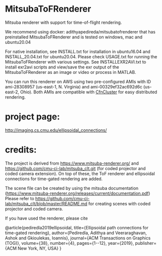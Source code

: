 # MitsubaToFRenderer
Mitsuba renderer with support for time-of-flight rendering. 

We recommend using docker: adithyapedireda/mitsubatofrenderer that has preinstalled MitsubaToFRenderer and is tested on windows, mac and ubuntu20.04

For native installation, see INSTALL.txt for installation in ubuntu16.04 and INSTALL_20.04.txt for ubuntu20.04. 
Please check USAGE.txt for running the MitsubaToFRenderer with various settings. 
See INSTALLEXR2AVI.txt to install exr2avi scripts and view/save the exr output of the MitsubaToFRenderer as an image or video or process in MATLAB. 

You can run this renderer on AWS using two pre-configured AMIs with ID ami-28308957 (us-east-1, N. Virginia) and ami-00329ef32ac692d6c (us-east-2, Ohio). Both AMIs are compatible with [CfnCluster](https://cfncluster.readthedocs.io/en/latest/) for easy distributed rendering.

# project page:
http://imaging.cs.cmu.edu/ellipsoidal_connections/

# credits: 
The project is derived from https://www.mitsuba-renderer.org/ and https://github.com/cmu-ci-lab/mitsuba_clt.git (for coded projector and coded camera extension). 
On top of these, the ToF renderer and ellipsoidal connections for time-gated rendering are added.


The scene file can be created by using the mitsuba documentation (https://www.mitsuba-renderer.org/releases/current/documentation.pdf)
Please refer to https://github.com/cmu-ci-lab/mitsuba_clt/blob/master/README.md for creating scenes with coded projector and coded camera. 

If you have used the renderer, please cite

@article{pediredla2019ellipsoidal,
  title={Ellipsoidal path connections for time-gated rendering},
  author={Pediredla, Adithya and Veeraraghavan, Ashok and Gkioulekas, Ioannis},
  journal={ACM Transactions on Graphics (TOG)},
  volume={38},
  number={4},
  pages={1--12},
  year={2019},
  publisher={ACM New York, NY, USA}
}
